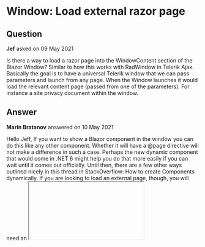 # Window: Load external razor page

## Question

**Jef** asked on 09 May 2021

Is there a way to load a razor page into the WindowContent section of the Blazor Window? Similar to how this works with RadWindow in Telerik Ajax. Basically the goal is to have a universal Telerik window that we can pass parameters and launch from any page. When the Window launches it would load the relevant content page (passed from one of the parameters). For instance a site privacy document within the window.

## Answer

**Marin Bratanov** answered on 10 May 2021

Hello Jeff, If you want to show a Blazor component in the window you can do this like any other component. Whether it will have a @page directive will not make a difference in such a case. Perhaps the new dynamic component that would come in .NET 6 might help you do that more easily if you can wait until it comes out officially. Until then, there are a few other ways outlined nicely in this thread in StackOverflow: How to create Components dynamically. If you are looking to load an external page, though, you will need an <iframe> element. Blazor is an SPA (single-page-application) framework and so built-in facilities let it load components (pages) only from within its own app. Since this is the primary design of the framework, the Telerik Window component does not have a built-in <iframe> mode like 20 years ago in WebForms when frames were one of the few ways to load content on demand dynamically. With Blazor you can do load on demand in many ways that do not require frames. If you need it, you can add it to the content like any other components or markup and reuse parameters, components, code and their events from the Blazor app. Regards, Marin Bratanov

### Response

**Jeff** commented on 10 May 2021

Thank you Marin - we'll give that a try
